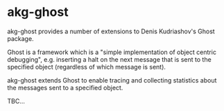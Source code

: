 # akg-ghost

akg-ghost provides a number of extensions to Denis Kudriashov's Ghost package.

Ghost is a framework which is a "simple implementation of object centric debugging", e.g. inserting a halt on the next message that is sent to the specified object (regardless of which message is sent).

akg-ghost extends Ghost to enable tracing and collecting statistics about the messages sent to a specified object.

TBC...
